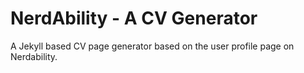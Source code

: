 # NerdAbility - A CV Generator
A Jekyll based CV page generator based on the user profile page on Nerdability.

